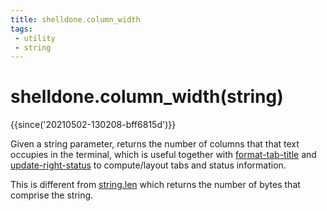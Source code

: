 ```yaml
---
title: shelldone.column_width
tags:
 - utility
 - string
---
```


# shelldone.column_width(string)

{{since('20210502-130208-bff6815d')}}

Given a string parameter, returns the number of columns that that text occupies
in the terminal, which is useful together with
[format-tab-title](../window-events/format-tab-title.md) and
[update-right-status](../window-events/update-right-status.md) to
compute/layout tabs and status information.

This is different from [string.len](https://www.lua.org/manual/5.3/manual.html#pdf-string.len)
which returns the number of bytes that comprise the string.


